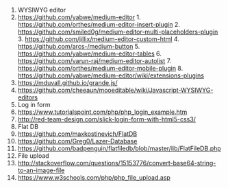 1. WYSIWYG editor
  1. https://github.com/yabwe/medium-editor
    1. https://github.com/orthes/medium-editor-insert-plugin
    2. https://github.com/smiled0g/medium-editor-multi-placeholders-plugin
    3. https://github.com/jillix/medium-editor-custom-html
    4. https://github.com/arcs-/medium-button
    5. https://github.com/yabwe/medium-editor-tables
    6. https://github.com/varun-raj/medium-editor-autolist
    7. https://github.com/orthes/medium-editor-mobile-plugin
    8. https://github.com/yabwe/medium-editor/wiki/extensions-plugins
  2. https://mduvall.github.io/grande.js/
  3. https://github.com/cheeaun/mooeditable/wiki/Javascript-WYSIWYG-editors
2. Log in form
  1. https://www.tutorialspoint.com/php/php_login_example.htm
  2. http://red-team-design.com/slick-login-form-with-html5-css3/
3. Flat DB
  1. https://github.com/maxkostinevich/FlatDB
  2. https://github.com/Greg0/Lazer-Database
  3. https://github.com/badpenguin/flatfiledb/blob/master/lib/FlatFileDB.php
4. File upload
  1. http://stackoverflow.com/questions/15153776/convert-base64-string-to-an-image-file
  2. https://www.w3schools.com/php/php_file_upload.asp

